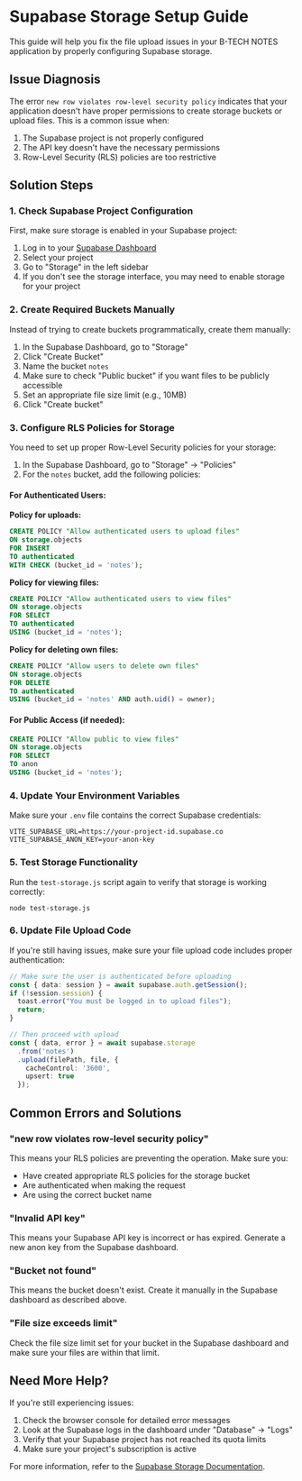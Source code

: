 # Supabase Storage Setup Guide

This guide will help you fix the file upload issues in your B-TECH NOTES application by properly configuring Supabase storage.

## Issue Diagnosis

The error `new row violates row-level security policy` indicates that your application doesn't have proper permissions to create storage buckets or upload files. This is a common issue when:

1. The Supabase project is not properly configured
2. The API key doesn't have the necessary permissions
3. Row-Level Security (RLS) policies are too restrictive

## Solution Steps

### 1. Check Supabase Project Configuration

First, make sure storage is enabled in your Supabase project:

1. Log in to your [Supabase Dashboard](https://supabase.com/dashboard)
2. Select your project
3. Go to "Storage" in the left sidebar
4. If you don't see the storage interface, you may need to enable storage for your project

### 2. Create Required Buckets Manually

Instead of trying to create buckets programmatically, create them manually:

1. In the Supabase Dashboard, go to "Storage"
2. Click "Create Bucket"
3. Name the bucket `notes`
4. Make sure to check "Public bucket" if you want files to be publicly accessible
5. Set an appropriate file size limit (e.g., 10MB)
6. Click "Create bucket"

### 3. Configure RLS Policies for Storage

You need to set up proper Row-Level Security policies for your storage:

1. In the Supabase Dashboard, go to "Storage" → "Policies"
2. For the `notes` bucket, add the following policies:

#### For Authenticated Users:

**Policy for uploads:**
```sql
CREATE POLICY "Allow authenticated users to upload files"
ON storage.objects
FOR INSERT
TO authenticated
WITH CHECK (bucket_id = 'notes');
```

**Policy for viewing files:**
```sql
CREATE POLICY "Allow authenticated users to view files"
ON storage.objects
FOR SELECT
TO authenticated
USING (bucket_id = 'notes');
```

**Policy for deleting own files:**
```sql
CREATE POLICY "Allow users to delete own files"
ON storage.objects
FOR DELETE
TO authenticated
USING (bucket_id = 'notes' AND auth.uid() = owner);
```

#### For Public Access (if needed):

```sql
CREATE POLICY "Allow public to view files"
ON storage.objects
FOR SELECT
TO anon
USING (bucket_id = 'notes');
```

### 4. Update Your Environment Variables

Make sure your `.env` file contains the correct Supabase credentials:

```
VITE_SUPABASE_URL=https://your-project-id.supabase.co
VITE_SUPABASE_ANON_KEY=your-anon-key
```

### 5. Test Storage Functionality

Run the `test-storage.js` script again to verify that storage is working correctly:

```
node test-storage.js
```

### 6. Update File Upload Code

If you're still having issues, make sure your file upload code includes proper authentication:

```typescript
// Make sure the user is authenticated before uploading
const { data: session } = await supabase.auth.getSession();
if (!session.session) {
  toast.error("You must be logged in to upload files");
  return;
}

// Then proceed with upload
const { data, error } = await supabase.storage
  .from('notes')
  .upload(filePath, file, {
    cacheControl: '3600',
    upsert: true
  });
```

## Common Errors and Solutions

### "new row violates row-level security policy"

This means your RLS policies are preventing the operation. Make sure you:
- Have created appropriate RLS policies for the storage bucket
- Are authenticated when making the request
- Are using the correct bucket name

### "Invalid API key"

This means your Supabase API key is incorrect or has expired. Generate a new anon key from the Supabase dashboard.

### "Bucket not found"

This means the bucket doesn't exist. Create it manually in the Supabase dashboard as described above.

### "File size exceeds limit"

Check the file size limit set for your bucket in the Supabase dashboard and make sure your files are within that limit.

## Need More Help?

If you're still experiencing issues:

1. Check the browser console for detailed error messages
2. Look at the Supabase logs in the dashboard under "Database" → "Logs"
3. Verify that your Supabase project has not reached its quota limits
4. Make sure your project's subscription is active

For more information, refer to the [Supabase Storage Documentation](https://supabase.com/docs/guides/storage). 